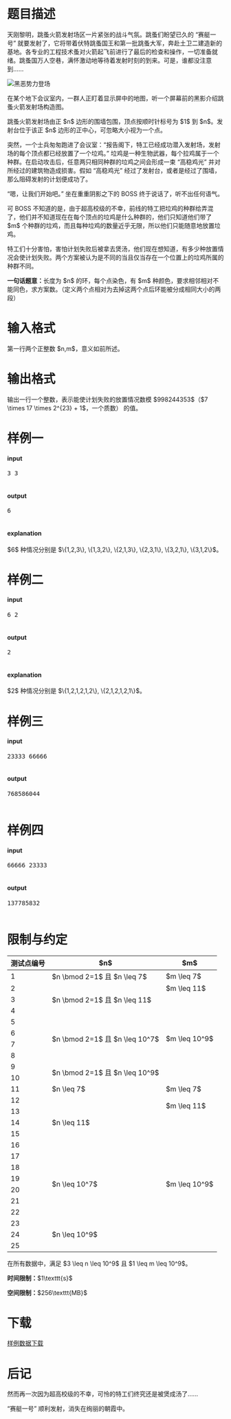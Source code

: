 # 题目描述

<p>天刚黎明，跳蚤火箭发射场区一片紧张的战斗气氛。跳蚤们盼望已久的 “赛艇一号” 就要发射了，它将带着伏特跳蚤国王和第一批跳蚤大军，奔赴土卫二建造新的基地。各专业的工程技术蚤对火箭起飞前进行了最后的检查和操作，一切准备就绪。跳蚤国万人空巷，满怀激动地等待着发射时刻的到来。可是，谁都没注意到……</p>
<p><img class="img-responsive center-block" src="//img.uoj.ac/problem/241/dark.jpg" alt="黑恶势力登场"/></p>
<p>在某个地下会议室内，一群人正盯着显示屏中的地图，听一个屏幕前的黑影介绍跳蚤火箭发射场构造图。</p>
<p>跳蚤火箭发射场由正 $n$ 边形的围墙包围，顶点按顺时针标号为 $1$ 到 $n$。发射台位于该正 $n$ 边形的正中心，可忽略大小视为一个点。</p>
<p>突然，一个士兵匆匆跑进了会议室：“报告阁下，特工已经成功潜入发射场，发射场的每个顶点都已经放置了一个垃鸡。” 垃鸡是一种生物武器，每个拉鸡属于一个种群。在启动攻击后，任意两只相同种群的垃鸡之间会形成一束 “高稳鸡光” 并对所经过的建筑物造成损害。假如 “高稳鸡光” 经过了发射台，或者是经过了围墙，那么阻碍发射的计划便成功了。</p>
<p>“嗯，让我们开始吧。” 坐在重重阴影之下的 BOSS 终于说话了，听不出任何语气。</p>
<p>可 BOSS 不知道的是，由于超高校级的不幸，前线的特工把垃鸡的种群给弄混了，他们并不知道现在在每个顶点的垃鸡是什么种群的，他们只知道他们带了 $m$ 个种群的垃鸡，而且每种垃鸡的数量近乎无限，所以他们只能随意地放置垃鸡。</p>
<p>特工们十分害怕，害怕计划失败后被拿去煲汤，他们现在想知道，有多少种放置情况会使计划失败。两个方案被认为是不同的当且仅当存在一个位置上的垃鸡所属的种群不同。</p>
<p><strong>一句话题意：</strong>长度为 $n$ 的环，每个点染色，有 $m$ 种颜色，要求相邻相对不能同色，求方案数。（定义两个点相对为去掉这两个点后环能被分成相同大小的两段）</p>

# 输入格式


<p>第一行两个正整数 $n,m$，意义如前所述。</p>

# 输出格式


<p>输出一行一个整数，表示能使计划失败的放置情况数模 $998244353$（$7 \times 17 \times 2^{23} + 1$，一个质数） 的值。</p>

# 样例一


<h4>input</h4>
<pre>3 3

</pre>

<h4>output</h4>
<pre>6

</pre>

<h4>explanation</h4>
<p>$6$ 种情况分别是 $\{1,2,3\}, \{1,3,2\}, \{2,1,3\}, \{2,3,1\}, \{3,2,1\}, \{3,1,2\}$。</p>

# 样例二


<h4>input</h4>
<pre>6 2

</pre>

<h4>output</h4>
<pre>2

</pre>

<h4>explanation</h4>
<p>$2$ 种情况分别是 $\{1,2,1,2,1,2\}, \{2,1,2,1,2,1\}$。</p>

# 样例三


<h4>input</h4>
<pre>23333 66666

</pre>

<h4>output</h4>
<pre>768586044

</pre>


# 样例四


<h4>input</h4>
<pre>66666 23333

</pre>

<h4>output</h4>
<pre>137785832

</pre>


# 限制与约定


<div class="table-responsive">
<table class="table table-bordered table-text-center table-vertical-middle"><thead><tr><th>测试点编号</th>
<th>$n$</th>
<th>$m$</th>
</tr></thead><tbody><tr><td>1</td><td>$n \bmod 2=1$ 且 $n \leq 7$</td><td>$m \leq 7$</td></tr><tr><td>2</td><td rowspan="3">$n \bmod 2=1$ 且 $n \leq 11$</td><td>$m \leq 11$</td></tr><tr><td>3</td><td rowspan="8">$m \leq 10^9$</td></tr><tr><td>4</td></tr><tr><td>5</td><td rowspan="4">$n \bmod 2=1$ 且 $n \leq 10^7$</td></tr><tr><td>6</td></tr><tr><td>7</td></tr><tr><td>8</td></tr><tr><td>9</td><td rowspan="2">$n \bmod 2=1$ 且 $n \leq 10^9$</td></tr><tr><td>10</td></tr><tr><td>11</td><td>$n \leq 7$</td><td>$m \leq 7$</td></tr><tr><td>12</td><td rowspan="5">$n \leq 11$</td><td rowspan="2">$m \leq 11$</td></tr><tr><td>13</td></tr><tr><td>14</td><td rowspan="12">$m \leq 10^9$</td></tr><tr><td>15</td></tr><tr><td>16</td></tr><tr><td>17</td><td rowspan="6">$n \leq 10^7$</td></tr><tr><td>18</td></tr><tr><td>19</td></tr><tr><td>20</td></tr><tr><td>21</td></tr><tr><td>22</td></tr><tr><td>23</td><td rowspan="3">$n \leq 10^9$</td></tr><tr><td>24</td></tr><tr><td>25</td></tr></tbody></table></div>

<p>在所有数据中，满足 $3 \leq n \leq 10^9$ 且 $1 \leq m \leq 10^9$。</p>
<p><strong>时间限制：</strong>$1\texttt{s}$</p>
<p><strong>空间限制：</strong>$256\texttt{MB}$</p>

# 下载


<p><a href="/download.php?type=problem&amp;id=241">样例数据下载</a></p>

# 后记


<p>然而再一次因为超高校级的不幸，可怜的特工们终究还是被煲成汤了……</p>
<p>“赛艇一号” 顺利发射，消失在绚丽的朝霞中。</p>
